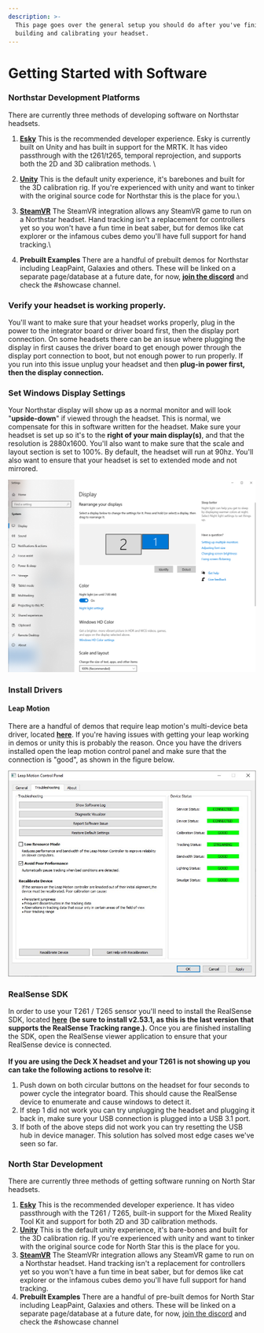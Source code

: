 ```yaml
---
description: >-
  This page goes over the general setup you should do after you've finished
  building and calibrating your headset.
---
```


# Getting Started with Software

### Northstar Development Platforms

There are currently three methods of developing software on Northstar headsets.&#x20;

1. [**Esky**](esky.md) This is the recommended developer experience. Esky is currently built on Unity and has built in support for the MRTK. It has video passthrough with the t261/t265, temporal reprojection, and supports both the 2D and 3D calibration methods. \

2. &#x20;[**Unity**](software.md) This is the default unity experience, it's barebones and built for the 3D calibration rig. If you're experienced with unity and want to tinker with the original source code for Northstar this is the place for you.\

3. [**SteamVR**](steamvr.md) The SteamVR integration allows any SteamVR game to run on a Northstar headset. Hand tracking isn't a replacement for controllers yet so you won't have a fun time in beat saber, but for demos like cat explorer or the infamous cubes demo you'll have full support for hand tracking.\

4. **Prebuilt Examples** There are a handful of prebuilt demos for Northstar including LeapPaint, Galaxies and others. These will be linked on a separate page/database at a future date, for now, [**join the discord**](https://discord.com/invite/NghjdX7) and check the #showcase channel.&#x20;

### Verify your headset is working properly.&#x20;

You'll want to make sure that your headset works properly, plug in the power to the integrator board or driver board first, then the display port connection. On some headsets there can be an issue where plugging the display in first causes the driver board to get enough power through the display port connection to boot, but not enough power to run properly. If you run into this issue unplug your headset and then **plug-in power first, then the display connection.**&#x20;

### **Set Windows Display Settings**

Your Northstar display will show up as a normal monitor and will look "**upside-down**" if viewed through the headset. This is normal, we compensate for this in software written for the headset. Make sure your headset is set up so it's to the **right of your main display(s)**, and that the resolution is 2880x1600. You'll also want to make sure that the scale and layout section is set to 100%. By default, the headset will run at 90hz. You'll also want to ensure that your headset is set to extended mode and not mirrored.&#x20;

![](<../.gitbook/assets/image (8).png>)

### Install Drivers

#### Leap Motion&#x20;

There are a handful of demos that require leap motion's multi-device beta driver, located [**here**](https://github.com/leapmotion/UnityModules/blob/feat-multi-device/Multidevice%20Service/LeapDeveloperKit\_4.0.0%2B52238\_win.zip). If you're having issues with getting your leap working in demos or unity this is probably the reason. Once you have the drivers installed open the leap motion control panel and make sure that the connection is "good", as shown in the figure below.&#x20;

![](<../.gitbook/assets/image (1).png>)

### RealSense SDK

In order to use your T261 / T265 sensor you'll need to install the RealSense SDK, located [**here**](https://github.com/IntelRealSense/librealsense/releases/tag/v2.53.1) **(be sure to install v2.53.1, as this is the last version that supports the RealSense Tracking range.).** Once you are finished installing the SDK, open the RealSense viewer application to ensure that your RealSense device is connected. \
\
**If you are using the Deck X headset and your T261 is not showing up you can take the following actions to resolve it:**

1. Push down on both circular buttons on the headset for four seconds to power cycle the integrator board. This should cause the RealSense device to enumerate and cause windows to detect it.&#x20;
2. If step 1 did not work you can try unplugging the headset and plugging it back in, make sure your USB connection is plugged into a USB 3.1 port.&#x20;
3. If both of the above steps did not work you can try resetting the USB hub in device manager. This solution has solved most edge cases we've seen so far.&#x20;

### North Star Development

There are currently three methods of getting software running on North Star headsets.&#x20;

1. [**Esky**](esky.md) This is the recommended developer experience. It has video passthrough with the T261 / T265, built-in support for the Mixed Reality Tool Kit and support for both 2D and 3D calibration methods.&#x20;
2. [**Unity**](software.md) This is the default unity experience, it's bare-bones and built for the 3D calibration rig. If you're experienced with unity and want to tinker with the original source code for North Star this is the place for you.
3. [**SteamVR**](steamvr.md) The SteamVRr integration allows any SteamVR game to run on a Northstar headset. Hand tracking isn't a replacement for controllers yet so you won't have a fun time in beat saber, but for demos like cat explorer or the infamous cubes demo you'll have full support for hand tracking.
4. **Prebuilt Examples** There are a handful of pre-built demos for North Star including LeapPaint, Galaxies and others. These will be linked on a separate page/database at a future date, for now, [join the discord](https://discord.com/invite/NghjdX7) and check the #showcase channel&#x20;

